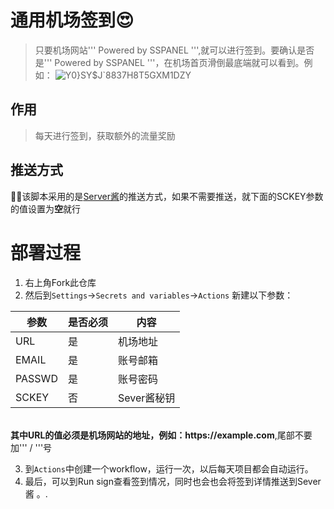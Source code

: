 # 通用机场签到😍<br/>
>只要机场网站''' Powered by SSPANEL ''',就可以进行签到。要确认是否是''' Powered by SSPANEL '''，在机场首页滑倒最底端就可以看到。例如：
![Y0}SY$J`8837H8T5GXM1DZY](https://user-images.githubusercontent.com/21276183/214764546-4f66333a-cb9b-420e-8260-697d26fb4547.png)
## 作用
>每天进行签到，获取额外的流量奖励

## 推送方式
  🚀🚀该脚本采用的是<a href = 'https://sct.ftqq.com/'>Server酱</a>的推送方式，如果不需要推送，就下面的SCKEY参数的值设置为<b>空</b>就行

# 部署过程
 
1. 右上角Fork此仓库
2. 然后到`Settings`→`Secrets and variables`→`Actions` 新建以下参数：

| 参数   | 是否必须  | 内容  | 
| ------------ | ------------ | ------------ |
| URL  | 是  | 机场地址  |
| EMAIL  | 是  | 账号邮箱  |
| PASSWD | 是  | 账号密码  |
| SCKEY  | 否  | Sever酱秘钥  |
<br/>
<b>其中URL的值必须是机场网站的地址，例如：https://example.com</b>,尾部不要加''' / '''号

3. 到`Actions`中创建一个workflow，运行一次，以后每天项目都会自动运行。<br/>
4. 最后，可以到Run sign查看签到情况，同时也会也会将签到详情推送到Sever酱  。.
